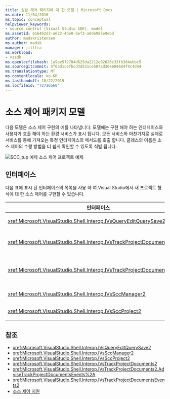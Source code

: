 ```yaml
---
title: 원본 제어 패키지에 대 한 모델 | Microsoft Docs
ms.date: 11/04/2016
ms.topic: conceptual
helpviewer_keywords:
- source control [Visual Studio SDK], model
ms.assetid: 6164b2d3-a622-4de8-bef3-a6de985e9ebd
author: madskristensen
ms.author: madsk
manager: jillfra
ms.workload:
- vssdk
ms.openlocfilehash: 1a9ae5f2704d625da2212e92626c33fb384ebbc5
ms.sourcegitcommit: 5f6ad1cefbcd3d531ce587ad30e684684f4c4d44
ms.translationtype: MT
ms.contentlocale: ko-KR
ms.lasthandoff: 10/22/2019
ms.locfileid: "72726560"
---
```

# <a name="model-for-source-control-packages"></a>소스 제어 패키지 모델
다음 모델은 소스 제어 구현의 예를 나타냅니다. 모델에는 구현 해야 하는 인터페이스와 사용자가 호출 해야 하는 환경 서비스가 표시 됩니다. 모든 서비스와 마찬가지로 실제로 서비스를 통해 가져오는 특정 인터페이스의 메서드를 호출 합니다. 클래스의 이름은 소스 제어의 수행 방법을 더 쉽게 확인할 수 있도록 식별 됩니다.

 ![SCC&#95;tup 예제](../../extensibility/internals/media/scc_tup.gif "SCC_TUP") 소스 제어 프로젝트 예제

## <a name="interfaces"></a>인터페이스
 다음 표에 표시 된 인터페이스의 목록을 사용 하 여 Visual Studio에서 새 프로젝트 형식에 대 한 소스 제어를 구현할 수 있습니다.

|인터페이스|관리 그룹을 연결하거나 연결된 관리 그룹의 속성을 편집하려면 관리 작업 영역의|
|---------------|---------|
|<xref:Microsoft.VisualStudio.Shell.Interop.IVsQueryEditQuerySave2>|파일을 저장 하거나 변경 하기 전에 프로젝트 및 편집기에서 호출 됩니다. 이 인터페이스는 <xref:Microsoft.VisualStudio.Shell.Interop.SVsQueryEditQuerySave> 서비스를 사용 하 여 액세스 됩니다.|
|<xref:Microsoft.VisualStudio.Shell.Interop.IVsTrackProjectDocuments2>|파일이 나 디렉터리를 추가, 제거 또는 이름을 바꿀 권한을 요청 하기 위해 프로젝트에서 호출 됩니다. 이 인터페이스는 승인 된 추가, 제거 또는 이름 바꾸기 작업이 완료 되 면 환경에 알리기 위해 프로젝트에서 호출 됩니다. @No__t_0 서비스를 사용 하 여 액세스할 수 있습니다.|
|<xref:Microsoft.VisualStudio.Shell.Interop.IVsTrackProjectDocumentsEvents2>|프로젝트에서 파일 또는 디렉터리를 추가 하거나, 이름을 바꾸거나, 제거할 때 알리도록 등록 하는 모든 엔터티에 의해 구현 됩니다. 이벤트 알림을 등록 하려면 <xref:Microsoft.VisualStudio.Shell.Interop.IVsTrackProjectDocuments2.AdviseTrackProjectDocumentsEvents%2A>를 호출 합니다.|
|<xref:Microsoft.VisualStudio.Shell.Interop.IVsSccManager2>|소스 제어 패키지에 등록 하 고 소스 제어 상태에 대 한 정보를 얻기 위해 프로젝트에서 호출 됩니다. 이 인터페이스는 <xref:Microsoft.VisualStudio.Shell.Interop.SVsSccManager> 서비스를 사용 하 여 액세스 됩니다.|
|<xref:Microsoft.VisualStudio.Shell.Interop.IVsSccProject2>|파일에 대 한 정보에 대 한 소스 제어 요청에 응답 하 고 프로젝트 파일에 필요한 소스 제어 설정을 가져오는 프로젝트에 의해 구현 됩니다.|

## <a name="see-also"></a>참조
- <xref:Microsoft.VisualStudio.Shell.Interop.IVsQueryEditQuerySave2>
- <xref:Microsoft.VisualStudio.Shell.Interop.IVsSccManager2>
- <xref:Microsoft.VisualStudio.Shell.Interop.IVsSccProject2>
- <xref:Microsoft.VisualStudio.Shell.Interop.IVsTrackProjectDocuments2>
- <xref:Microsoft.VisualStudio.Shell.Interop.IVsTrackProjectDocuments2.AdviseTrackProjectDocumentsEvents%2A>
- <xref:Microsoft.VisualStudio.Shell.Interop.IVsTrackProjectDocumentsEvents2>
- [소스 제어 지원](../../extensibility/internals/supporting-source-control.md)